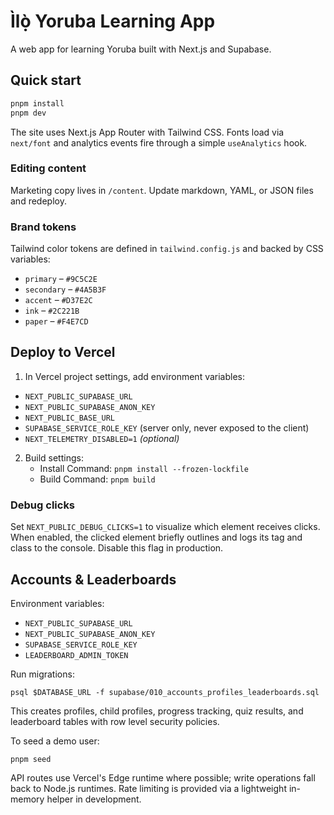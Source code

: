 # Ìlọ̀ Yoruba Learning App

A web app for learning Yoruba built with Next.js and Supabase.

## Quick start

```bash
pnpm install
pnpm dev
```

The site uses Next.js App Router with Tailwind CSS. Fonts load via `next/font` and analytics events fire through a simple `useAnalytics` hook.

### Editing content

Marketing copy lives in `/content`. Update markdown, YAML, or JSON files and redeploy.

### Brand tokens

Tailwind color tokens are defined in `tailwind.config.js` and backed by CSS variables:

- `primary` – `#9C5C2E`
- `secondary` – `#4A5B3F`
- `accent` – `#D37E2C`
- `ink` – `#2C221B`
- `paper` – `#F4E7CD`

## Deploy to Vercel

  1. In Vercel project settings, add environment variables:
   - `NEXT_PUBLIC_SUPABASE_URL`
   - `NEXT_PUBLIC_SUPABASE_ANON_KEY`
   - `NEXT_PUBLIC_BASE_URL`
   - `SUPABASE_SERVICE_ROLE_KEY` (server only, never exposed to the client)
   - `NEXT_TELEMETRY_DISABLED=1` *(optional)*
2. Build settings:
   - Install Command: `pnpm install --frozen-lockfile`
   - Build Command: `pnpm build`


### Debug clicks

Set `NEXT_PUBLIC_DEBUG_CLICKS=1` to visualize which element receives clicks. When enabled, the clicked element briefly outlines and logs its tag and class to the console. Disable this flag in production.

## Accounts & Leaderboards

Environment variables:

- `NEXT_PUBLIC_SUPABASE_URL`
- `NEXT_PUBLIC_SUPABASE_ANON_KEY`
- `SUPABASE_SERVICE_ROLE_KEY`
- `LEADERBOARD_ADMIN_TOKEN`

Run migrations:

```
psql $DATABASE_URL -f supabase/010_accounts_profiles_leaderboards.sql
```

This creates profiles, child profiles, progress tracking, quiz results, and leaderboard tables with row level security policies.

To seed a demo user:

```
pnpm seed
```

API routes use Vercel's Edge runtime where possible; write operations fall back to Node.js runtimes. Rate limiting is provided via a lightweight in-memory helper in development.

